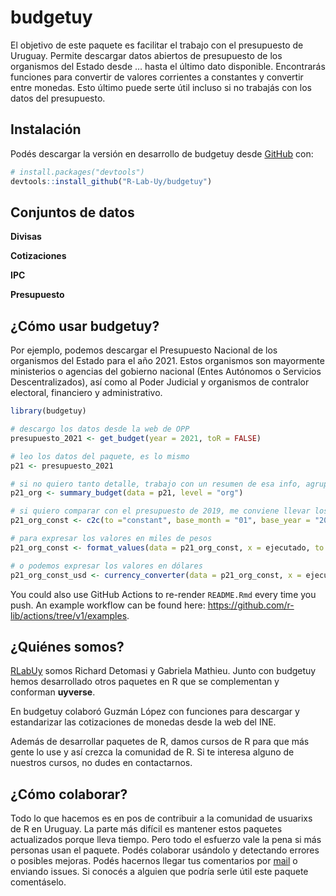 
<!-- README.md is generated from README.Rmd. Please edit that file -->

# budgetuy

<!-- badges: start -->
<!-- badges: end -->

El objetivo de este paquete es facilitar el trabajo con el presupuesto
de Uruguay. Permite descargar datos abiertos de presupuesto de los
organismos del Estado desde … hasta el último dato disponible.
Encontrarás funciones para convertir de valores corrientes a constantes
y convertir entre monedas. Esto último puede serte útil incluso si no
trabajás con los datos del presupuesto.

## Instalación

Podés descargar la versión en desarrollo de budgetuy desde
[GitHub](https://github.com/R-Lab-Uy/budgetuy) con:

``` r
# install.packages("devtools")
devtools::install_github("R-Lab-Uy/budgetuy")
```

## Conjuntos de datos

**Divisas**

**Cotizaciones**

**IPC**

**Presupuesto**

## ¿Cómo usar budgetuy?

Por ejemplo, podemos descargar el Presupuesto Nacional de los organismos
del Estado para el año 2021. Estos organismos son mayormente ministerios
o agencias del gobierno nacional (Entes Autónomos o Servicios
Descentralizados), así como al Poder Judicial y organismos de contralor
electoral, financiero y administrativo.

``` r
library(budgetuy)

# descargo los datos desde la web de OPP 
presupuesto_2021 <- get_budget(year = 2021, toR = FALSE)

# leo los datos del paquete, es lo mismo
p21 <- presupuesto_2021

# si no quiero tanto detalle, trabajo con un resumen de esa info, agrupada por organismo
p21_org <- summary_budget(data = p21, level = "org")

# si quiero comparar con el presupuesto de 2019, me conviene llevar los pesos corrientes de 2021 a pesos constantes de 2019
p21_org_const <- c2c(to ="constant", base_month = "01", base_year = "2019", data = p21_org, x = "ejecutado", y = "año")

# para expresar los valores en miles de pesos
p21_org_const <- format_values(data = p21_org_const, x = ejecutado, to = "thousand") 

# o podemos expresar los valores en dólares
p21_org_const_usd <- currency_converter(data = p21_org_const, x = ejecutado_const, base_date = "2019-01-01")
```

You could also use GitHub Actions to re-render `README.Rmd` every time
you push. An example workflow can be found here:
<https://github.com/r-lib/actions/tree/v1/examples>.

## ¿Quiénes somos?

[RLabUy](https://rlabuy.rbind.io/) somos Richard Detomasi y Gabriela
Mathieu. Junto con budgetuy hemos desarrollado otros paquetes en R que
se complementan y conforman **uyverse**.

En budgetuy colaboró Guzmán López con funciones para descargar y
estandarizar las cotizaciones de monedas desde la web del INE.

Además de desarrollar paquetes de R, damos cursos de R para que más
gente lo use y así crezca la comunidad de R. Si te interesa alguno de
nuestros cursos, no dudes en contactarnos.

## ¿Cómo colaborar?

Todo lo que hacemos es en pos de contribuir a la comunidad de usuarixs
de R en Uruguay. La parte más difícil es mantener estos paquetes
actualizados porque lleva tiempo. Pero todo el esfuerzo vale la pena si
más personas usan el paquete. Podés colaborar usándolo y detectando
errores o posibles mejoras. Podés hacernos llegar tus comentarios por
[mail](mailto:rlabuy@protonmail.com) o enviando issues. Si conocés a
alguien que podría serle útil este paquete comentáselo.
